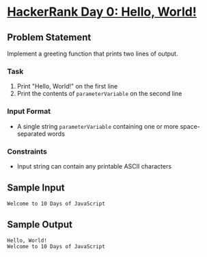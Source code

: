 
# [HackerRank Day 0: Hello, World!](https://www.hackerrank.com/challenges/js10-hello-world/problem)

## Problem Statement
Implement a greeting function that prints two lines of output.

### Task
1. Print "Hello, World!" on the first line
2. Print the contents of `parameterVariable` on the second line

### Input Format
- A single string `parameterVariable` containing one or more space-separated words

### Constraints
- Input string can contain any printable ASCII characters

## Sample Input
```
Welcome to 10 Days of JavaScript
```

## Sample Output
```
Hello, World!
Welcome to 10 Days of JavaScript
```
